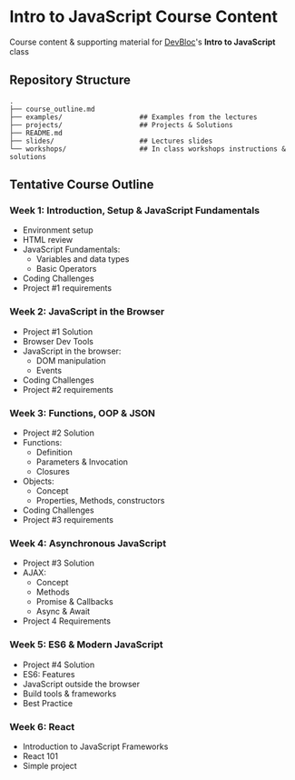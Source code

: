 # Intro to JavaScript Course Content

Course content & supporting material for [DevBloc](http://devbloc.ca/)'s **Intro to JavaScript** class

## Repository Structure
```
.
├── course_outline.md
├── examples/                   ## Examples from the lectures
├── projects/                   ## Projects & Solutions
├── README.md
├── slides/                     ## Lectures slides
└── workshops/                  ## In class workshops instructions & solutions
```

## Tentative Course Outline

### Week 1: Introduction, Setup & JavaScript Fundamentals
* Environment setup
* HTML review
* JavaScript Fundamentals:
    * Variables and data types
    * Basic Operators
* Coding Challenges
* Project #1 requirements

### Week 2: JavaScript in the Browser

* Project #1 Solution
* Browser Dev Tools
* JavaScript in the browser:
    * DOM manipulation
    * Events
* Coding Challenges
* Project #2 requirements

### Week 3: Functions, OOP & JSON

* Project #2 Solution
* Functions:
    * Definition
    * Parameters & Invocation
    * Closures
* Objects:
    * Concept
    * Properties,  Methods, constructors
* Coding Challenges
* Project #3 requirements


### Week 4: Asynchronous JavaScript

* Project #3 Solution
* AJAX:
    * Concept
    * Methods
    * Promise & Callbacks
    * Async & Await
* Project 4 Requirements

### Week 5: ES6 & Modern JavaScript

* Project #4 Solution
* ES6: Features
* JavaScript outside the browser
* Build tools & frameworks
* Best Practice

### Week 6: React
* Introduction to JavaScript Frameworks
* React 101
* Simple project